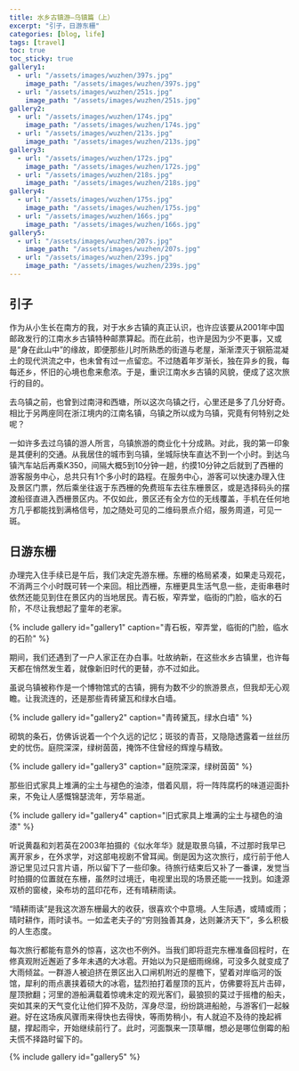```yaml
---
title: 水乡古镇游—乌镇篇（上）
excerpt: "引子，日游东栅"
categories: [blog, life]
tags: [travel]
toc: true
toc_sticky: true
gallery1:
  - url: "/assets/images/wuzhen/397s.jpg"
    image_path: "/assets/images/wuzhen/397s.jpg"
  - url: "/assets/images/wuzhen/251s.jpg"
    image_path: "/assets/images/wuzhen/251s.jpg"
gallery2:
  - url: "/assets/images/wuzhen/174s.jpg"
    image_path: "/assets/images/wuzhen/174s.jpg"
  - url: "/assets/images/wuzhen/213s.jpg"
    image_path: "/assets/images/wuzhen/213s.jpg"
gallery3:
  - url: "/assets/images/wuzhen/172s.jpg"
    image_path: "/assets/images/wuzhen/172s.jpg"
  - url: "/assets/images/wuzhen/218s.jpg"
    image_path: "/assets/images/wuzhen/218s.jpg"
gallery4:
  - url: "/assets/images/wuzhen/175s.jpg"
    image_path: "/assets/images/wuzhen/175s.jpg"
  - url: "/assets/images/wuzhen/166s.jpg"
    image_path: "/assets/images/wuzhen/166s.jpg"
gallery5:
  - url: "/assets/images/wuzhen/207s.jpg"
    image_path: "/assets/images/wuzhen/207s.jpg"
  - url: "/assets/images/wuzhen/239s.jpg"
    image_path: "/assets/images/wuzhen/239s.jpg"
---
```


## 引子

作为从小生长在南方的我，对于水乡古镇的真正认识，也许应该要从2001年中国邮政发行的江南水乡古镇特种邮票算起。而在此前，也许是因为少不更事，又或是“身在此山中”的缘故，即便那些儿时所熟悉的街道与老屋，渐渐湮灭于钢筋混凝土的现代洪流之中，也未曾有过一点留恋。不过随着年岁渐长，独在异乡的我，每每还乡，怀旧的心境也愈来愈浓。于是，重识江南水乡古镇的风貌，便成了这次旅行的目的。

去乌镇之前，也曾到过南浔和西塘，所以这次乌镇之行，心里还是多了几分好奇。相比于另两座同在浙江境内的江南名镇，乌镇之所以成为乌镇，究竟有何特别之处呢？

一如许多去过乌镇的游人所言，乌镇旅游的商业化十分成熟。对此，我的第一印象是其便利的交通。从我居住的城市到乌镇，坐城际快车直达不到一个小时。到达乌镇汽车站后再乘K350，间隔大概5到10分钟一趟，约摸10分钟之后就到了西栅的游客服务中心，总共只有1个多小时的路程。在服务中心，游客可以快速办理入住及景区门票，然后乘坐往返于东西栅的免费班车去往东栅景区，或是选择码头的摆渡船径直进入西栅景区内。不仅如此，景区还有全方位的无线覆盖，手机在任何地方几乎都能找到满格信号，加之随处可见的二维码景点介绍，服务周道，可见一斑。

## 日游东栅

办理完入住手续已是午后，我们决定先游东栅。东栅的格局紧凑，如果走马观花，不消两三个小时既可转一个来回。相比西栅，东栅更具生活气息一些，走街串巷时依然还能见到住在景区内的当地居民。青石板，窄弄堂，临街的门脸，临水的石阶，不尽让我想起了童年的老家。

{% include gallery id="gallery1" caption="青石板，窄弄堂，临街的门脸，临水的石阶" %}

期间，我们还遇到了一户人家正在办白事。吐故纳新，在这些水乡古镇里，也许每天都在悄然发生着，就像新旧时代的更替，亦不过如此。

虽说乌镇被称作是一个博物馆式的古镇，拥有为数不少的旅游景点，但我却无心观瞻。让我流连的，还是那些青砖黛瓦和绿水白墙。

{% include gallery id="gallery2" caption="青砖黛瓦，绿水白墙" %}

砌筑的条石，仿佛诉说着一个个久远的记忆；斑驳的青苔，又隐隐透露着一丝丝历史的忧伤。庭院深深，绿树茵茵，掩饰不住曾经的辉煌与精致。

{% include gallery id="gallery3" caption="庭院深深，绿树茵茵" %}

那些旧式家具上堆满的尘土与褪色的油漆，借着风扇，将一阵阵腐朽的味道迎面扑来，不免让人感慨锦瑟流年，芳华易逝。

{% include gallery id="gallery4" caption="旧式家具上堆满的尘土与褪色的油漆" %}

听说黄磊和刘若英在2003年拍摄的《似水年华》就是取景乌镇，不过那时我早已离开家乡，在外求学，对这部电视剧不曾耳闻。倒是因为这次旅行，成行前于他人游记里见过只言片语，所以留下了一些印象。待旅行结束后又补了一番课，发觉当时拍摄的位置就在东栅，虽然时过境迁，电视里出现的场景还能一一找到。如逢源双桥的窗棱，染布坊的蓝印花布，还有晴耕雨读。

“晴耕雨读”是我这次游东栅最大的收获，很喜欢个中意境。人生际遇，或晴或雨；晴时耕作，雨时读书。一如孟老夫子的“穷则独善其身，达则兼济天下”，多么积极的人生态度。

每次旅行都能有意外的惊喜，这次也不例外。当我们即将逛完东栅准备回程时，在修真观附近邂逅了多年未遇的大冰雹。开始以为只是细雨绵绵，可没多久就变成了大雨倾盆。一群游人被迫挤在景区出入口闸机附近的屋檐下，望着对岸临河的饭馆，犀利的雨点裹挟着硕大的冰雹，猛烈拍打着屋顶的瓦片，仿佛要将瓦片击碎，屋顶掀翻；河里的游船满载着惊魂未定的观光客们，最狼狈的莫过于摇橹的船夫，突如其来的天气变化让他们猝不及防，浑身尽湿，纷纷跳进船舱，与游客们一起躲避。好在这场疾风骤雨来得快也去得快，等雨势稍小，有人就迫不及待的挽起裤腿，撑起雨伞，开始继续前行了。此时，河面飘来一顶草帽，想必是哪位倒霉的船夫慌不择路时留下的。

{% include gallery id="gallery5" %}

